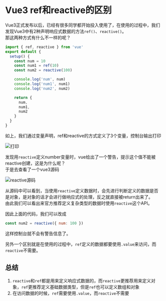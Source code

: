 # Vue3 ref和reactive的区别

Vue3正式发布以后，已经有很多同学都开始投入使用了，在使用的过程中，我们发现Vue3中有2种声明响应式数据的方法`ref()`、`reactive()`。    
那这两种方式有什么不一样的呢？


```javascript
import { ref, reactive } from 'vue'
export default {
  setup() {
    const num = 10
    const num1 = ref(10)
    const num2 = reactive(100)

    console.log('num', num)
    console.log('num1', num1)
    console.log('num2', num2)

    return {
      num,
      num1,
      num2
    }
  }
}
```

如上，我们通过变量声明，ref和reactive的方式定义了3个变量，控制台输出打印

![打印](/assets/images/vue3-reactive.jpg)

发现用`reactive`定义number变量时，vue给出了一个警告，提示这个值不能被reactive创建，这是为什么呢？   
于是去查看了一个vue3源码

![reactive源码](/assets/images/vue3-reactive1.jpg)

从源码中可以看到，当使用`reactive`定义数据时，会先进行判断定义的数据是否是对象，是对象的话才会进行做响应式的处理，反之就直接被return出来了。    
由此我们可以看出来官方推荐定义复杂类型的数据时使用`reactive`这个API。

因此上面的代码，我们可以改成
```javascript
const num2 = reactive({ num: 100 })
```
这样控制台就不会有警告信息了。    

另外一个区别就是在使用的过程中，`ref`定义的数据都要使用`.value`来访问，而`reactive`不需要。


## 总结
1. `reactive`和`ref`都是用来定义响应式数据的，而`reactive`更推荐用来定义对象，`ref`更推荐定义基础数据类型，但是`ref`也可以定义数组和对象
2. 在访问数据的时候，`ref`需要使用`.value`，而`reactive`不需要

